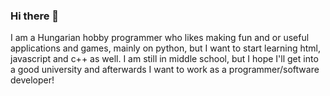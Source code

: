 ### Hi there 👋
I am a Hungarian hobby programmer who likes making fun and or useful applications and games, mainly on python, but I want to start learning html, javascript and c++ as well. 
I am still in middle school, but I hope I'll get into a good university and afterwards I want to work as a programmer/software developer!
